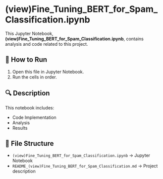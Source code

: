 # (view)Fine_Tuning_BERT_for_Spam_Classification.ipynb

This Jupyter Notebook, **(view)Fine_Tuning_BERT_for_Spam_Classification.ipynb**, contains analysis and code related to this project.

## 📌 How to Run
1. Open this file in Jupyter Notebook.
2. Run the cells in order.

## 🔍 Description
This notebook includes:
- Code Implementation
- Analysis
- Results

## 📂 File Structure
- `(view)Fine_Tuning_BERT_for_Spam_Classification.ipynb` → Jupyter Notebook
- `README_(view)Fine_Tuning_BERT_for_Spam_Classification.md` → Project description

